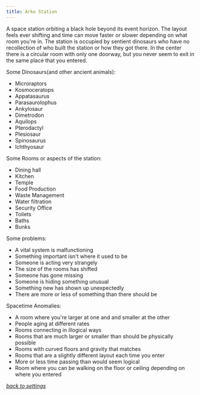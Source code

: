 ```yaml
---
title: Arko Station
---
```

A space station orbiting a black hole beyond its event horizon. The layout feels ever shifting and time can move faster or slower depending on what room you're in. The station is occupied by sentient dinosaurs who have no recollection of who built the station or how they got there. In the center there is a circular room with only one doorway, but you never seem to exit in the same place that you entered.

Some Dinosaurs(and other ancient animals):

- Microraptors
- Kosmoceratops
- Appatasaurus
- Parasaurolophus
- Ankylosaur
- Dimetrodon
- Aquilops
- Pterodactyl
- Plesiosaur
- Spinosaurus
- Ichthyosaur

Some Rooms or aspects of the station:

- Dining hall
- Kitchen
- Temple
- Food Production
- Waste Management
- Water filtration
- Security Office
- Toilets
- Baths
- Bunks

Some problems:

- A vital system is malfunctioning
- Something important isn't where it used to be
- Someone is acting very strangely
- The size of the rooms has shifted
- Someone has gone missing
- Someone is hiding something unusual
- Something new has shown up unexpectedly
- There are more or less of something than there should be

Spacetime Anomalies:

- A room where you're larger at one and and smaller at the other
- People aging at different rates
- Rooms connecting in illogical ways
- Rooms that are much larger or smaller than should be physically possible
- Rooms with curved floors and gravity that matches
- Rooms that are a slightly different layout each time you enter
- More or less time passing than would seem logical
- Room where you can be walking on the floor or ceiling depending on where you entered 

*[back to settings](https://pennylescroche.github.io/Distorted-Domains/setting)*
